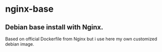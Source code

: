 # nginx-base

## Debian base install with Nginx.

Based on official Dockerfile from Nginx but i use here my own
customized debian image.
